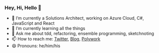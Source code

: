 ### Hey, Hi, Hello 👋

- 🔭 I’m currently a Solutions Architect, working on Azure Cloud, C#, JavaScript and React
- 🌱 I’m currently learning all the things
- 💬 Ask me about tdd, refactoring, ensemble programming, sketchnoting
- 📫 How to reach me: [Twitter](https://twitter.com/deejaygraham), [Blog](https://deejaygraham.github.io), [Polywork](https://www.polywork.com/deejaygraham/)
- 😄 Pronouns: he/him/his
